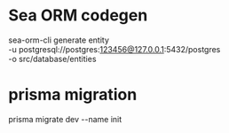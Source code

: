 # Sea ORM codegen

sea-orm-cli generate entity \
-u postgresql://postgres:123456@127.0.0.1:5432/postgres \
-o src/database/entities

# prisma migration

prisma migrate dev --name init